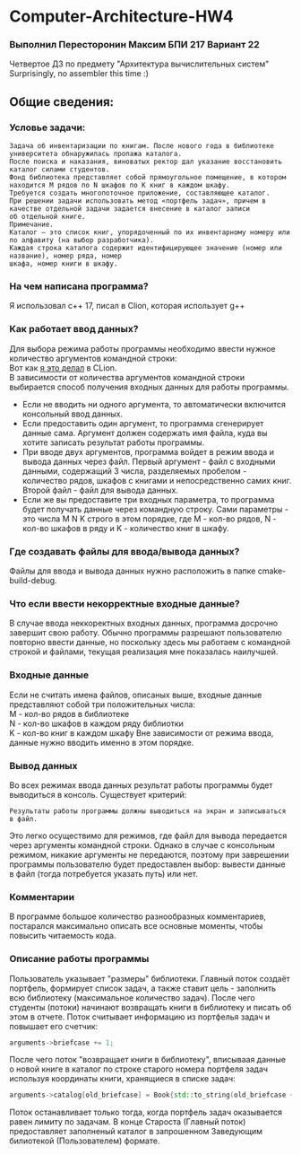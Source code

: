 # Computer-Architecture-HW4
### Выполнил Пересторонин Максим БПИ 217 Вариант 22
Четвертое ДЗ по предмету "Архитектура вычислительных систем"
<br>Surprisingly, no assembler this time :)
## Общие сведения:
### Условье задачи:
```
Задача об инвентаризации по книгам. После нового года в библиотеке университета обнаружилась пропажа каталога.
После поиска и наказания, виноватых ректор дал указание восстановить каталог силами студентов.
Фонд библиотека представляет собой прямоугольное помещение, в котором находится M рядов по N шкафов по K книг в каждом шкафу.
Требуется создать многопоточное приложение, составляющее каталог.
При решении задачи использовать метод «портфель задач», причем в качестве отдельной задачи задается внесение в каталог записи
об отдельной книге.
Примечание.
Каталог — это список книг, упорядоченный по их инвентарному номеру или по алфавиту (на выбор разработчика).
Каждая строка каталога содержит идентифицирующее значение (номер или название), номер ряда, номер
шкафа, номер книги в шкафу.
```
### На чем написана программа?
Я использовал c++ 17, писал в Clion, которая использует g++
### Как работает ввод данных?
Для выбора режима работы программы необходимо ввести нужное количество аргументов командной строки:
<br>Вот как [я это делал](https://github.com/mperestoronin/Computer-Architecture-HW4/blob/main/commandlineArgs.md) в CLion.
<br>В зависимости от количества аргументов командной строки выбирается способ получения входных данных для работы программы.
* Если не вводить ни одного аргумента, то автоматически включится консольный ввод данных.
* Если предоставить один аргумент, то программа сгенерирует данные сама. Аргумент должен содержать имя файла, куда вы хотите записать результат работы программы.
* При вводе двух аргументов, программа войдет в режим ввода и вывода данных через файл. Первый аргумент - файл с входными данными, содержащий 3 числа, разделяемых пробелом - количество рядов, шкафов с книгами и непосредственно самих книг. Второй файл - файл для вывода данных. 
* Если же вы предоставите три входных параметра, то программа будет получать данные через командную строку. Сами параметры - это числа M N K строго в этом порядке, где M - кол-во рядов, N - кол-во шкафов в ряду и K - количество книг в шкафу.
### Где создавать файлы для ввода/вывода данных?
Файлы для ввода и вывода данных нужно расположить в папке cmake-build-debug.
### Что если ввести некорректные входные данные?
В случае ввода неккоректных входных данных, программа досрочно завершит свою работу. Обычно программы разрешают пользователю повторно ввести данные, но поскольку здесь мы работаем с командной строкой и файлами, текущая реализация мне показалась наилучшей.
### Входные данные
Если не считать имена файлов, описаных выше, входные данные представляют собой три положительных числа:
<br>M - кол-во рядов в библиотеке
<br>N - кол-во шкафов в каждом ряду библиотки
<br>K - кол-во книг в каждом шкафу
Вне зависимости от режима ввода, данные нужно вводить именно в этом порядке.
### Вывод данных
Во всех режимах ввода данных результат работы программы будет выводиться в консоль. Существует критерий:
```
Результаты работы программы должны выводиться на экран и записываться в файл.
```
Это легко осуществимо для режимов, где файл для вывода передается через аргументы командной строки. Однако в случае с консольным режимом, никакие аргументы не передаются, поэтому при заврешении программы пользователю будет предоставлен выбор: вывести данные в файл (тогда потребуется указать путь) или нет.
### Комментарии
В программе большое количество разнообразных комментариев, постарался максимально описать все основные моменты, чтобы повысить читаемость кода.
### Описание работы программы
Пользователь указывает "размеры" библиотеки. Главный поток создаёт портфель, формирует список задач, а также ставит цель - заполнить всю библиотеку (максимальное количество задач). После чего студенты (потоки) начинают возвращать книги в библиотеку и писать об этом в отчете. Поток считывает информацию из портфелья задач и повышает его счетчик:
``` cpp
arguments->briefcase += 1;
```
После чего поток "возвращает книги в библиотеку", вписываая данные о новой книге в каталог по строке старого номера портфеля задач используя координаты книги, хранящиеся в списке задач:
``` cpp
arguments->catalog[old_briefcase] = Book{std::to_string(old_briefcase + 1), name, coordinates[0] + 1, coordinates[1] + 1, coordinates[2] + 1};
```
Поток останавливает только тогда, когда портфель задач оказывается равен лимиту по задачам.
В конце Староста (Главный поток) предоставляет заполненый каталог в запрошенном Заведующим билиотекой (Пользователем) формате.

